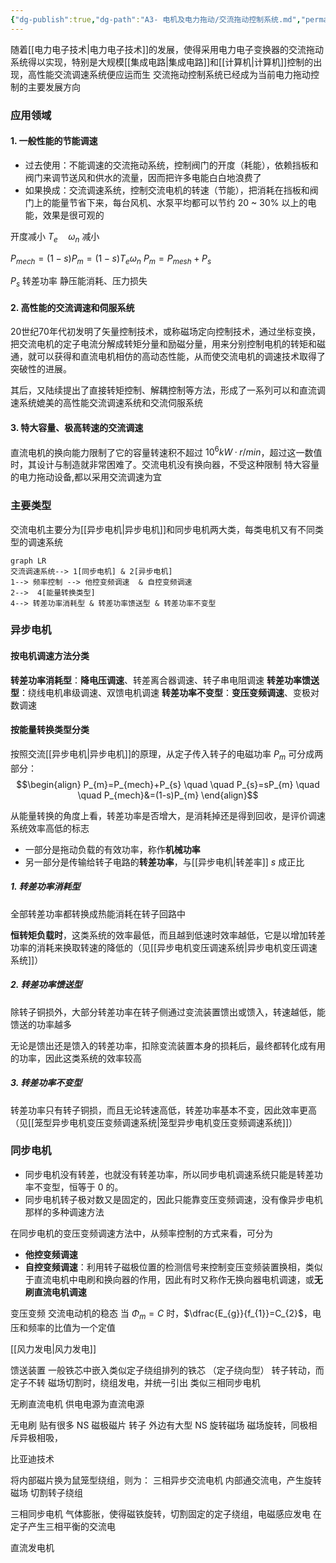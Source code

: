 ```yaml
---
{"dg-publish":true,"dg-path":"A3- 电机及电力拖动/交流拖动控制系统.md","permalink":"/A3- 电机及电力拖动/交流拖动控制系统/","dgPassFrontmatter":true,"noteIcon":"","created":"2024-05-16T21:48:29.000+08:00","updated":"2025-07-27T10:15:22.724+08:00"}
---
```


随着[[电力电子技术\|电力电子技术]]的发展，使得采用电力电子变换器的交流拖动系统得以实现，特别是大规模[[集成电路\|集成电路]]和[[计算机\|计算机]]控制的出现，高性能交流调速系统便应运而生
交流拖动控制系统已经成为当前电力拖动控制的主要发展方向

### 应用领域
#### 1. 一般性能的节能调速
- 过去使用：不能调速的交流拖动系统，控制阀门的开度（耗能），依赖挡板和阀门来调节送风和供水的流量，因而把许多电能白白地浪费了
- 如果换成：交流调速系统，控制交流电机的转速（节能），把消耗在挡板和阀门上的能量节省下来，每台风机、水泵平均都可以节约 20 ~ 30% 以上的电能，效果是很可观的

开度减小  $T_{e}\quad \omega_{n}$ 减小

$P_{mech}=(1-s)P_{m}=(1-s)T_{e}\omega_{n}$
$P_{m}=P_{mesh}+P_{s}$

$P_{s}$ 转差功率
静压能消耗、压力损失

#### 2. 高性能的交流调速和伺服系统
20世纪70年代初发明了矢量控制技术，或称磁场定向控制技术，通过坐标变换，把交流电机的定子电流分解成转矩分量和励磁分量，用来分别控制电机的转矩和磁通，就可以获得和直流电机相仿的高动态性能，从而使交流电机的调速技术取得了突破性的进展。

其后，又陆续提出了直接转矩控制、解耦控制等方法，形成了一系列可以和直流调速系统媲美的高性能交流调速系统和交流伺服系统


#### 3. 特大容量、极高转速的交流调速
直流电机的换向能力限制了它的容量转速积不超过 $10^{6} kW · r /min$，超过这一数值时，其设计与制造就非常困难了。交流电机没有换向器，不受这种限制
特大容量的电力拖动设备,都以采用交流调速为宜
### 主要类型
交流电机主要分为[[异步电机\|异步电机]]和同步电机两大类，每类电机又有不同类型的调速系统


```mermaid
graph LR
交流调速系统--> 1[同步电机] & 2[异步电机]
1--> 频率控制 --> 他控变频调速  & 自控变频调速
2-->  4[能量转换类型]
4--> 转差功率消耗型 & 转差功率馈送型 & 转差功率不变型
```

### 异步电机
#### 按电机调速方法分类
**转差功率消耗型**：**降电压调速**、转差离合器调速、转子串电阻调速
**转差功率馈送型**：绕线电机串级调速、双馈电机调速
**转差功率不变型**：**变压变频调速**、变极对数调速

#### 按能量转换类型分类
按照交流[[异步电机\|异步电机]]的原理，从定子传入转子的电磁功率 $P_{m}$ 可分成两部分：
$$\begin{align}
P_{m}=P_{mech}+P_{s} \quad \quad  P_{s}=sP_{m} \quad \quad P_{mech}&=(1-s)P_{m}
\end{align}$$

从能量转换的角度上看，转差功率是否增大，是消耗掉还是得到回收，是评价调速系统效率高低的标志
- 一部分是拖动负载的有效功率，称作**机械功率**
- 另一部分是传输给转子电路的**转差功率**，与[[异步电机\|转差率]] $s$ 成正比


##### 1. 转差功率消耗型
全部转差功率都转换成热能消耗在转子回路中

**恒转矩负载时**，这类系统的效率最低，而且越到低速时效率越低，它是以增加转差功率的消耗来换取转速的降低的（见[[异步电机变压调速系统\|异步电机变压调速系统]]）

##### 2. 转差功率馈送型
除转子铜损外，大部分转差功率在转子侧通过变流装置馈出或馈入，转速越低，能馈送的功率越多

无论是馈出还是馈入的转差功率，扣除变流装置本身的损耗后，最终都转化成有用的功率，因此这类系统的效率较高

##### 3. 转差功率不变型
转差功率只有转子铜损，而且无论转速高低，转差功率基本不变，因此效率更高（见[[笼型异步电机变压变频调速系统\|笼型异步电机变压变频调速系统]]）

### 同步电机
- 同步电机没有转差，也就没有转差功率，所以同步电机调速系统只能是转差功率不变型，恒等于 0 的。
- 同步电机转子极对数又是固定的，因此只能靠变压变频调速，没有像异步电机那样的多种调速方法

在同步电机的变压变频调速方法中，从频率控制的方式来看，可分为
- **他控变频调速**
- **自控变频调速**：利用转子磁极位置的检测信号来控制变压变频装置换相，类似于直流电机中电刷和换向器的作用，因此有时又称作无换向器电机调速，或**无刷直流电机调速**

变压变频
交流电动机的稳态
当 $\Phi_{m}=C$ 时，$\dfrac{E_{g}}{f_{1}}=C_{2}$，电压和频率的比值为一个定值


[[风力发电\|风力发电]]

馈送装置
一般铁芯中嵌入类似定子绕组排列的铁芯 （定子绕向型）
转子转动，而定子不转
磁场切割时，绕组发电，并统一引出
类似三相同步电机


无刷直流电机
供电电源为直流电源

无电刷
贴有很多 NS 磁极磁片
转子
外边有大型 NS 旋转磁场
磁场旋转，同极相斥异极相吸，

比亚迪技术


将内部磁片换为鼠笼型绕组，则为：
三相异步交流电机
内部通交流电，产生旋转磁场
切割转子绕组


三相同步电机
气体膨胀，使得磁铁旋转，切割固定的定子绕组，电磁感应发电
在定子产生三相平衡的交流电

直流发电机

